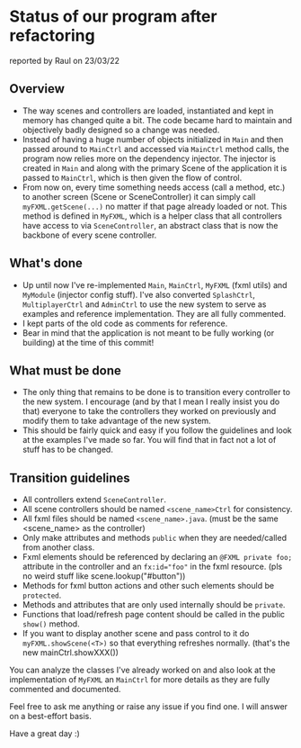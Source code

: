 # Status of our program after refactoring
reported by Raul on 23/03/22

## Overview
* The way scenes and controllers are loaded, instantiated and kept in memory has changed quite a bit.
The code became hard to maintain and objectively badly designed so a change was needed.
* Instead of having a huge number of objects initialized in `Main` and then passed around to `MainCtrl` and accessed via `MainCtrl` method calls, the program now relies more on the dependency injector.
The injector is created in `Main` and along with the primary Scene of the application it is passed to `MainCtrl`, which is then given the flow of control.
* From now on, every time something needs access (call a method, etc.) to another screen (Scene or SceneController) it can simply call `myFXML.getScene(...)` no matter if that page already loaded or not. This method is defined in `MyFXML`, which is a helper class that all controllers have access to via `SceneController`, an abstract class that is now the backbone of every scene controller.

## What's done
* Up until now I've re-implemented `Main`, `MainCtrl`, `MyFXML` (fxml utils) and `MyModule` (injector config stuff). I've also converted `SplashCtrl`, `MultiplayerCtrl` and `AdminCtrl` to use the new system to serve as examples and reference implementation. They are all fully commented.
* I kept parts of the old code as comments for reference.
* Bear in mind that the application is not meant to be fully working (or building) at the time of this commit!

## What must be done
* The only thing that remains to be done is to transition every controller to the new system.
I encourage (and by that I mean I really insist you do that) everyone to take the controllers they worked on previously and modify them to take advantage of the new system.
* This should be fairly quick and easy if you follow the guidelines and look at the examples I've made so far. You will find that in fact not a lot of stuff has to be changed.

## Transition guidelines
* All controllers extend `SceneController`.
* All scene controllers should be named `<scene_name>Ctrl` for consistency.
* All fxml files should be named `<scene_name>.java`. (must be the same <scene_name> as the controller)
* Only make attributes and methods `public` when they are needed/called from another class.
* Fxml elements should be referenced by declaring an `@FXML private foo;` attribute in the controller and an `fx:id="foo"` in the fxml resource. (pls no weird stuff like scene.lookup("#button"))
* Methods for fxml button actions and other such elements should be `protected`.
* Methods and attributes that are only used internally should be `private`.
* Functions that load/refresh page content should be called in the public `show()` method.
* If you want to display another scene and pass control to it do `myFXML.showScene(<T>)` so that everything refreshes normally. (that's the new mainCtrl.showXXX())

You can analyze the classes I've already worked on and also look at the implementation of `MyFXML` an `MainCtrl` for more details as they are fully commented and documented.

Feel free to ask me anything or raise any issue if you find one. I will answer on a best-effort basis.

Have a great day :)